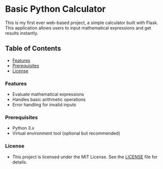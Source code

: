 # Basic Python Calculator

This is my first ever web-based project, a simple calculator built with Flask. This application allows users to input mathematical expressions and get results instantly.

## Table of Contents

- [Features](#features)
- [Prerequisites](#prerequisites)
- [License](#license)

### Features

- Evaluate mathematical expressions
- Handles basic arithmetic operations
- Error handling for invalid inputs

### Prerequisites

- Python 3.x
- Virtual environment tool (optional but recommended)

### License

- This project is licensed under the MIT License. See the [LICENSE](LICENSE) file for details.


